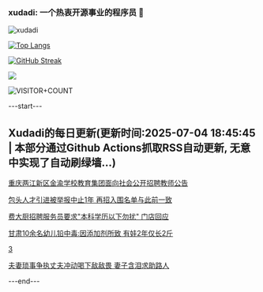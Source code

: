 ### xudadi: 一个热衷开源事业的程序员 👋

![xudadi](https://github-readme-stats-git-masterorgs-github-readme-stats-team.vercel.app/api?username=xudadi)

[![Top Langs](https://github-readme-stats.vercel.app/api/top-langs/?username=xudadi)](https://github.com/anuraghazra/github-readme-stats)

[![GitHub Streak](https://streak-stats.demolab.com?user=xudadi&locale=zh_Hans)](https://git.io/streak-stats)

![](https://raw.githubusercontent.com/xudadi/xudadi/main/assets/github-contribution-grid-snake.svg)

![VISITOR+COUNT](https://komarev.com/ghpvc/?username=xudadi&label=VISITOR+COUNT)


---start---

## Xudadi的每日更新(更新时间:2025-07-04 18:45:45 | 本部分通过Github Actions抓取RSS自动更新, 无意中实现了自动刷绿墙...)

[重庆两江新区金渝学校教育集团面向社会公开招聘教师公告](https://www.gongkaoleida.com/article/2490822)

[包头人才引进被举报中止1年 再招入围名单与此前一致](https://m.163.com/news/article/K3K718H905561G0D.html)

[费大厨招聘服务员要求"本科学历以下勿扰" 门店回应](https://m.163.com/news/article/K3K60D7S05345ARG.html)

[甘肃10余名幼儿铅中毒:因添加剂所致 有娃2年仅长2斤](https://m.163.com/news/article/K3KGON0R0514BE2Q.html)

[3](https://m.163.com/touch/news/sub/domestic)

[夫妻琐事争执丈夫冲动喝下敌敌畏 妻子含泪求助路人](https://m.163.com/news/article/K3KHVEGM051492T3.html)

---end---
